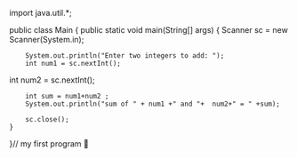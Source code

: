 import java.util.*;

public class Main {
    public static void main(String[] args) {
        Scanner sc = new Scanner(System.in); 

        System.out.println("Enter two integers to add: ");
        int num1 = sc.nextInt();
        
 int num2 = sc.nextInt();
 
        int sum = num1+num2 ;
        System.out.println("sum of " + num1 +" and "+  num2+" = " +sum);

        sc.close();
    }
}// my first program 🙂